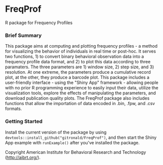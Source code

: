 # FreqProf
R package for Frequency Profiles

### Brief Summary
This package aims at computing and plotting frequency profiles - a method for visualizing the behavior of individuals
in real time or post-hoc. It serves two functions, 1) to convert binary behavioral observation data into a frequency
profile data format, and 2) to plot this data according to three paramaters. The three parameters are 1) window size,
2) step size, and 3) resolution. At one extreme, the parameters produce a cumulative record plot, at the other, they
produce a barcode plot. This package includes a user-friendly interface - using the "Shiny App" framework - allowing
people with no prior R programming experience to easily input their data, utilize the visualization tools, explore the 
effects of manipulating the parameters, and download publication quality plots. The FreqProf package also includes 
functions that allow the importation of data encoded in .bin, .fpw, and .csv formats.

### Getting Started
Install the current version of the package by using `devtools::install_github("gitronald/FreqProf")`, and then start the 
Shiny App example with `runExample()` after you've installed the package.

Copyright American Institute for Behavioral Research and Technology (http://aibrt.org/).
